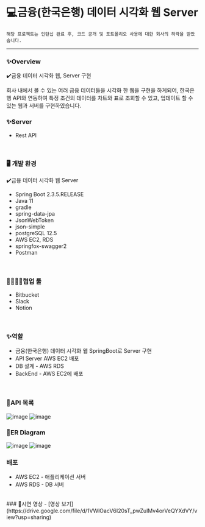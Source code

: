 # 💻금융(한국은행) 데이터 시각화 웹 Server

`해당 프로젝트는 인턴십 완료 후, 코드 공개 및 포트폴리오 사용에 대한 회사의 허락을 받았습니다.`

---

### ✨Overview

✔️금융 데이터 시각화 웹, Server 구현

회사 내에서 볼 수 있는 여러 금융 데이터들을 시각화 한 웹을 구현을 하게되어, 한국은행 API와 연동하여 특정 조건의 데이터를 차트와 표로 조회할 수 있고, 업데이트 할 수 있는 웹과 서버를 구현하였습니다.
</br>

### ✨Server

- Rest API
</br>

### 🖥️ 개발 환경

✔️금융 데이터 시각화 웹 Server

- Spring Boot 2.3.5.RELEASE
- Java 11
- gradle
- spring-data-jpa
- JsonWebToken
- json-simple
- postgreSQL 12.5
- AWS EC2, RDS
- springfox-swagger2
- Postman
</br>

### 👨‍👩‍👧‍👦협업 툴

- Bitbucket
- Slack
- Notion
</br>

### ✨역할
- 금융(한국은행) 데이터 시각화 웹 SpringBoot로 Server 구현
- API Server AWS EC2 배포
- DB 설계 - AWS RDS
- BackEnd - AWS EC2에 배포
</br>

### 💭API 목록
![image](https://user-images.githubusercontent.com/31542907/114298748-d1f21b00-9af2-11eb-96ae-a2825718bd3c.png)
![image](https://user-images.githubusercontent.com/31542907/114298754-dcacb000-9af2-11eb-9ae1-60335805f5b6.png)
<br>

### 📔ER Diagram
![image](https://user-images.githubusercontent.com/31542907/114298828-39a86600-9af3-11eb-88f5-2d4d424ea3c9.png)
![image](https://user-images.githubusercontent.com/31542907/114298836-4036dd80-9af3-11eb-84ba-deccaa532f46.png)
</br>

### 배포

- AWS EC2 - 애플리케이션 서버
- AWS RDS - DB 서버

</br>
### 🎥시연 영상
- [영상 보기](https://drive.google.com/file/d/1VWlOacV6I20sT_pwZulMv4orVeQYXdVY/view?usp=sharing)

